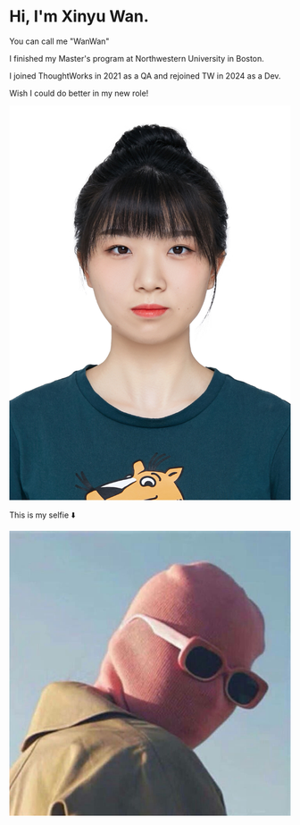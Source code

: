 # Hi, I'm Xinyu Wan.

You can call me "WanWan"

I finished my Master's program at Northwestern University in Boston.

I joined ThoughtWorks in 2021 as a QA and rejoined TW in 2024 as a Dev.

Wish I could do better in my new role!

![Profile Picture](https://github.com/gtb-2024-wan-xinyu/.github/blob/main/IMG_5723.JPG)

This is my selfie ⬇️

![Profile Picture](https://github.com/gtb-2024-wan-xinyu/.github/blob/main/IMG_3381.JPG)
